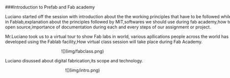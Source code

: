 



###Introduction to Prefab and Fab academy
<div style ="width:800px;">

Luciano started off the session with introduction about the the working principles that have to be followed while working in Fablab,explanation about the principles followed by MIT,softwares we should use during fab academy,how to use open source,importance of documentation during each and every steps of our assignment or project.

Mr.Luciano took us to a virtual tour to show Fab labs in world, various apllications people across the world has developed using the Fablab facility,How virtual class session will take place during Fab Academy.

</div>

<center>![](img/fabclass.png)</center>

Luciano disussed about digital fabrication,its scope and technology. 

<center>![](img/intro.png)</center>


